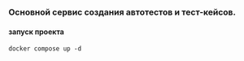 ### Основной сервис создания автотестов и тест-кейсов.
#### запуск проекта
``` 
docker compose up -d
```

